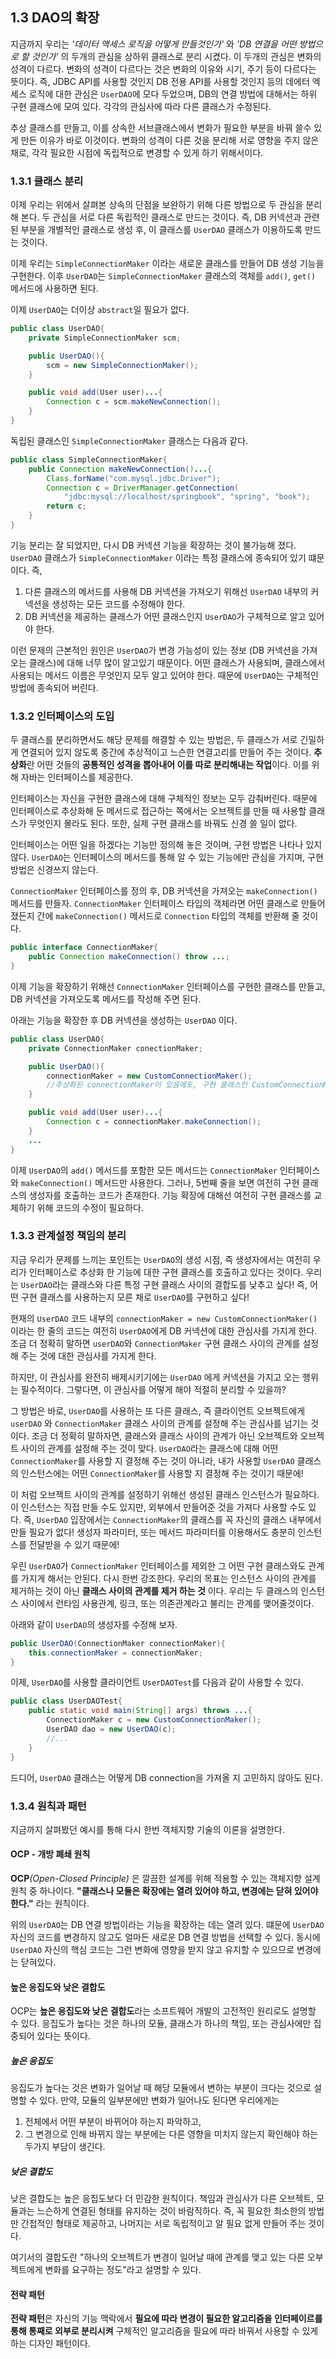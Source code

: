 ## 1.3 DAO의 확장

지금까지 우리는 *'데이터 액세스 로직을 어떻게 만들것인가'*  와 *'DB 연결을 어떤 방법으로 할 것인가'* 의 두개의 관심을 상하위 클래스로 분리 시켰다. 이 두개의 관심은 변화의 성격이 다르다.
변화의 성격이 다르다는 것은 변화의 이유와 시기, 주기 등이 다르다는 뜻이다.
즉, JDBC API를 사용할 것인지 DB 전용 API를 사용할 것인지 등의 데에터 엑세스 로직에 대한 관심은 `UserDAO`에 모다 두었으며, DB의 연결 방법에 대해서는 하위 구현 클래스에 모여 있다. 각각의 관심사에 따라 다른 클래스가 수정된다.

추상 클래스를 만들고, 이를 상속한 서브클래스에서 변화가 필요한 부분을 바꿔 쓸수 있게 만든 이유가 바로 이것이다. 변화의 성격이 다른 것을 분리해 서로 영향을 주지 않은 채로, 각각 필요한 시점에 독립적으로 변경할 수 있게 하기 위해서이다.

### 1.3.1 클래스 분리

이제 우리는 위에서 살펴본 상속의 단점을 보완하기 위해 다른 방법으로 두 관심을 분리해 본다. 두 관심을 서로 다른 독립적인 클래스로 만드는 것이다.
즉, DB 커넥션과 관련된 부분을 개별적인 클래스로 생성 후, 이 클래스를 `UserDAO` 클래스가 이용하도록 만드는 것이다.

이제 우리는 `SimpleConnectionMaker` 이라는 새로운 클래스를 만들어 DB 생성 기능을 구현한다. 이후 `UserDAO`는 `SimpleConnectionMaker` 클래스의 객체를 `add()`, `get()` 메서드에 사용하면 된다.

이제 `UserDAO`는 더이상 `abstract`일 필요가 없다.
```java
public class UserDAO{
	private SimpleConnectionMaker scm;

	public UserDAO(){
		scm = new SimpleConnectionMaker();
	}

	public void add(User user)...{
		Connection c = scm.makeNewConnection();
	}
}
```

독립된 클래스인 `SimpleConnectionMaker` 클래스는 다음과 같다.
```java
public class SimpleConnectionMaker{
	public Connection makeNewConnection()...{
		Class.forName("com.mysql.jdbc.Driver");
		Connection c = DriverManager.getConnection(
			"jdbc:mysql://localhost/springbook", "spring", "book");
		return c;
	}
}
```

기능 분리는 잘 되었지만, 다시 DB 커넥션 기능을 확장하는 것이 불가능해 졌다. `UserDAO` 클래스가 `SimpleConnectionMaker` 이라는 특정 클래스에 종속되어 있기 떄문이다. 즉, 
1. 다른 클래스의 메서드를 사용해 DB 커넥션을 가져오기 위해선 `UserDAO` 내부의 커넥션을 생성하는 모든 코드를 수정해야 한다.
2. DB 커넥션을 제공하는 클래스가 어떤 클래스인지 `UserDAO`가 구체적으로 알고 있어야 한다.

이런 문제의 근본적인 원인은 `UserDAO`가 변경 가능성이 있는 정보 (DB 커넥션을 가져오는 클래스)에 대해 너무 많이 알고있기 때문이다. 어떤 클래스가 사용되며, 클래스에서 사용되는 메서드 이름은 무엇인지 모두 알고 있어야 한다. 때문에 `UserDAO`는 구체적인 방법에 종속되어 버린다.

### 1.3.2 인터페이스의 도입

두 클래스를 분리하면서도 해당 문제를 해결할 수 있는 방법은, 두 클래스가 서로 긴밀하게 연결되어 있지 않도록 중간에 추상적이고 느슨한 연결고리를 만들어 주는 것이다. **추상화**란 어떤 것들의 **공통적인 성격을 뽑아내어 이를 따로 분리해내는 작업**이다. 이를 위해 자바는 인터페이스를 제공한다.

인터페이스는 자신을 구현한 클래스에 대해 구체적인 정보는 모두 감춰버린다. 때문에 인터페이스로 추상화해 둔 메서드로 접근하는 쪽에서는 오브젝트를 만들 때 사용할 클래스가 무엇인지 몰라도 된다. 또한, 실제 구현 클래스를 바꿔도 신경 쓸 일이 없다.

인터페이스는 어떤 일을 하겠다는 기능만 정의해 놓은 것이며, 구현 방법은 나타나 있지 않다. `UserDAO`는 인터페이스의 메서드를 통해 알 수 있는 기능에만 관심을 가지며, 구현 방법은 신경쓰지 않는다.

`ConnectionMaker` 인터페이스를 정의 후, DB 커넥션을 가져오는 `makeConnection()` 메서드를 만들자. `ConnectionMaker` 인터페이스 타입의 객체라면 어떤 클래스로 만들어 졌든지 간에 `makeConnection()` 메서드로 `Connection` 타입의 객체를 반환해 줄 것이다.
```java
public interface ConnectionMaker{
	public Connection makeConnection() throw ...;
}
```

이제 기능을 확장하기 위해선 `ConnectionMaker` 인터페이스를 구현한 클래스를 만들고, DB 커넥션을 가져오도록 메서드를 작성해 주면 된다.

아래는 기능을 확장한 후 DB 커넥션을 생성하는 `UserDAO` 이다.
```java
public class UserDAO{
	private ConnectionMaker conectionMaker;

	public UserDAO(){
		connectionMaker = new CustomConnectionMaker();
		//추상화된 connectionMaker이 있음에도, 구현 클래스인 CustomConnectionMaker를 알고 있어야 한다.
	}

	public void add(User user)...{
		Connection c = connectionMaker.makeConnection();
	}
	...
}
```

이제 `UserDAO`의 `add()` 메서드를 포함한 모든 메서드는 `ConnectionMaker` 인터페이스와 `makeConnection()` 메서드만 사용한다. 그러나, 5번째 줄을 보면 여전히 구현 클래스의 생성자를 호출하는 코드가 존재한다. 기능 확장에 대해선 여전히 구현 클래스를 교체하기 위해 코드의 수정이 필요하다.

### 1.3.3 관계설정 책임의 분리

지금 우리가 문제를 느끼는 포인트는 `UserDAO`의 생성 시점, 즉 생성자에서는 여전히 우리가 인터페이스로 추상화 한 기능에 대한 구현 클래스를 호출하고 있다는 것이다. 우리는 `UserDAO`라는 클래스와 다른 특정 구현 클래스 사이의 결합도를 낮추고 싶다! 즉, 어떤 구현 클래스를 사용하는지 모른 채로 `UserDAO`를 구현하고 싶다!

현재의 `UserDAO` 코드 내부의 `connectionMaker = new CustomConnectionMaker()` 이라는 한 줄의 코드는 여전히 `UserDAO`에게 DB 커넥션에 대한 관심사를 가지게 한다. 조금 더 정확히 말하면 `userDAO`와 `ConnectionMaker` 구현 클래스 사이의 관계를 설정해 주는 것에 대한 관심사를 가지게 한다.

하지만, 이 관심사를 완전히 배제시키기에는 `UserDAO` 에게 커넥션을 가지고 오는 행위는 필수적이다. 그렇다면, 이 관심사를 어떻게 해야 적절히 분리할 수 있을까?

그 방법은 바로, `UserDAO`를 사용하는 또 다른 클래스, 즉 클라이언트 오브젝트에게 `userDAO` 와 `ConnectionMaker` 클래스 사이의 관계를 설정해 주는 관심사를 넘기는 것이다.
조금 더 정확히 말하자면, 클래스와 클래스 사이의 관계가 아닌 오브젝트와 오브젝트 사이의 관계를 설정해 주는 것이 맞다. `UserDAO`라는 클래스에 대해 어떤 `ConnectionMaker`를 사용할 지 결정해 주는 것이 아니라, 내가 사용할 `UserDAO` 클래스의 인스턴스에는 어떤 `ConnectionMaker`를 사용할 지 결정해 주는 것이기 때문에!

이 처럼 오브젝트 사이의 관계를 설정하기 위해선 생성된 클래스 인스턴스가 필요하다. 이 인스턴스는 직접 만들 수도 있지만, 외부에서 만들어준 것을 가져다 사용할 수도 있다. 즉, `UserDAO` 입장에서는 `ConnectionMaker`의 클래스를 꼭 자신의 클래스 내부에서 만들 필요가 없다! 생성자 파라미터, 또는 메서드 파라미터를 이용해서도 충분히 인스턴스를 전달받을 수 있기 때문에!

우린 `UserDAO`가 `ConnectionMaker` 인터페이스를 제외한 그 어떤 구현 클래스와도 관계를 가지게 해서는 안된다.
다시 한번 강조한다. 우리의 목표는 인스턴스 사이의 관계를 제거하는 것이 아닌 **클래스 사이의 관계를 제거 하는 것** 이다.
우리는 두 클래스의 인스턴스 사이에서 런타임 사용관계, 링크, 또는 의존관계라고 불리는 관계를 맺어줄것이다.

아래와 같이 `UserDAO`의 생성자를 수정해 보자.
```java
public UserDAO(ConnectionMaker connectionMaker){
	this.connectionMaker = connectionMaker;
}
```

이제, `UserDAO`를 사용할 클라이언트 `UserDAOTest`를 다음과 같이 사용할 수 있다.
```java
public class UserDAOTest{
	public static void main(String[] args) throws ...{
		ConnectionMaker c = new CustomConnectionMaker();
		UserDAO dao = new UserDAO(c);
		//...
	}
}
```

드디어, `UserDAO` 클래스는 어떻게 DB connection을 가져올 지 고민하지 않아도 된다.

### 1.3.4 원칙과 패턴

지금까지 살펴봤던 예시를 통해 다시 한번 객체지향 기술의 이론을 설명한다.

#### OCP - 개방 폐쇄 원칙

**OCP**_(Open-Closed Principle)_ 은 깔끔한 설계를 위해 적용할 수 있는 객체지향 설계 원칙 중 하나이다. **"클래스나 모듈은 확장에는 열려 있어야 하고, 변경에는 닫혀 있어야 한다."** 라는 원칙이다.

위의 `UserDAO`는 DB 연결 방법이라는 기능을 확장하는 데는 열려 있다. 떄문에 `UserDAO` 자신의 코드를 변경하지 않고도 얼마든 새로운 DB 연결 방법을 선택할 수 있다. 
동시에 `UserDAO` 자신의 핵심 코드는 그런 변화에 영향을 받지 않고 유지할 수 있으므로 변경에는 닫혀있다.

#### 높은 응집도와 낮은 결합도

OCP는 **높은 응집도와 낮은 결합도**라는 소프트웨어 개발의 고전적인 원리로도 설명할 수 있다. 
응집도가 높다는 것은 하나의 모듈, 클래스가 하나의 책임, 또는 관심사에만 집중되어 있다는 뜻이다. 

##### 높은 응집도

응집도가 높다는 것은 변화가 일어날 때 해당 모듈에서 변하는 부분이 크다는 것으로 설명할 수 있다.
만약, 모듈의 일부분에만 변화가 일어나도 된다면 우리에게는 
1. 전체에서 어떤 부분이 바뀌어야 하는지 파악하고, 
2. 그 변경으로 인해 바뀌지 않는 부분에는 다른 영향을 미치지 않는지 확인해야 하는
두가지 부담이 생긴다.

##### 낮은 결합도

낮은 결합도는 높은 응집도보다 더 민감한 원칙이다. 책임과 관심사가 다른 오브젝트, 모듈과는 느슨하게 연결된 형태를 유지하는 것이 바람직하다. 즉, 꼭 필요한 최소한의 방법만 간접적인 형태로 제공하고, 나머지는 서로 독립적이고 알 필요 없게 만들어 주는 것이다.

여기서의 결합도란 "하나의 오브젝트가 변경이 일어날 때에 관계를 맺고 있는 다른 오부젝트에게 변화를 요구하는 정도"라고 설명할 수 있다.

#### 전략 패턴

**전략 패턴**은 자신의 기능 맥락에서 **필요에 따라 변경이 필요한 알고리즘을 인터페이르를 통해 통째로 외부로 분리시켜** 구체적인 알고리즘을 필요에 따라 바꿔서 사용할 수 있게 하는 디자인 패턴이다.
